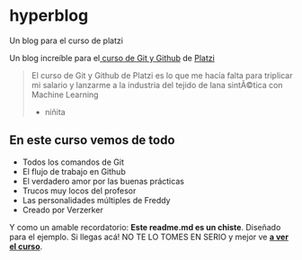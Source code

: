 # hyperblog
Un blog para el curso de platzi

Un blog increíble para el[ curso de Git y Github](https://platzi.com/cursos/git-github/ " curso de Git y Github") de [Platzi](https://platzi.com/ "Platzi")
> El curso de Git y Github de Platzi es lo que me hacía falta para triplicar mi salario y lanzarme a la industria del tejido de lana sintÃ©tica con Machine Learning
> - niñita

## En este curso vemos de todo
* Todos los comandos de Git
* El flujo de trabajo en Github
* El verdadero amor por las buenas prácticas
* Trucos muy locos del profesor
* Las personalidades múltiples de Freddy
* Creado por Verzerker


Y como un amable recordatorio: **Este readme.md es un chiste**.  Diseñado para el ejemplo. Si llegas acá! NO TE LO TOMES EN SERIO y mejor ve [**a ver el curso**](https://platzi.com/cursos/git-github/ "a ver el curso").